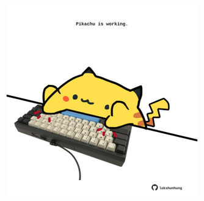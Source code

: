 <!-- built at 03/05/2022, 03:27:36 UTC -->
<p align="center">
  <img width="500" height="500" src="./ReadmeImage.svg">
</p>
